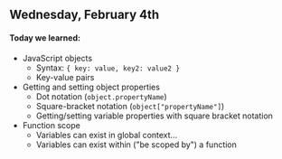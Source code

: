 ## Wednesday, February 4th

#### Today we learned:

* JavaScript objects
    * Syntax: `{ key: value, key2: value2 }`
    * Key-value pairs
* Getting and setting object properties
    * Dot notation (`object.propertyName`)
    * Square-bracket notation (`object["propertyName"]`)
    * Getting/setting variable properties with square bracket notation
* Function scope
    * Variables can exist in global context...
    * Variables can exist within ("be scoped by") a function